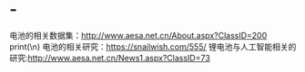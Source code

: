 # -

电池的相关数据集：http://www.aesa.net.cn/About.aspx?ClassID=200
print(\n)
电池的相关研究：https://snailwish.com/555/
锂电池与人工智能相关的研究:http://www.aesa.net.cn/News1.aspx?ClassID=73
